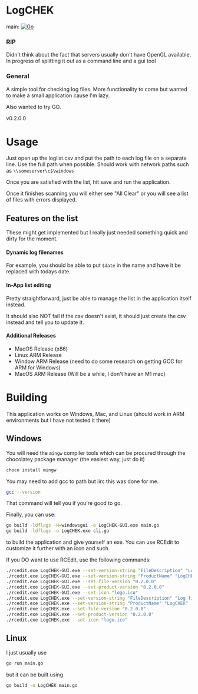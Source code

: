 # LogCHEK

main: [![Go](https://github.com/TylerCode/LogCHEK/actions/workflows/go.yml/badge.svg?branch=main)](https://github.com/TylerCode/LogCHEK/actions/workflows/go.yml)

### RIP

Didn't think about the fact that servers usually don't have OpenGL available. In progress of splitting it out as a command line and a gui tool



### General

A simple tool for checking log files. More functionality to come but wanted to make a small application cause I'm lazy. 

Also wanted to try GO. 

v0.2.0.0



# Usage

Just open up the loglist.csv and put the path to each log file on a separate line. Use the full path when possible. Should work with network paths such as `\\someserver\c$\windows`

Once you are satisfied with the list, hit save and run the application.

Once it finishes scanning you will either see "All Clear" or you will see a list of files with errors displayed. 


## Features on the list

These might get implemented but I really just needed something quick and dirty for the moment. 

#### Dynamic log filenames

For example, you should be able to put `$date` in the name and have it be replaced with todays date.

#### In-App list editing

Pretty straightforward, just be able to manage the list in the application itself instead. 

It should also NOT fail if the csv doesn't exist, it should just create the csv instead and tell you to update it. 


#### Additional Releases

- MacOS Release (x86)
- Linux ARM Release
- Window ARM Release (need to do some research on getting GCC for ARM for Windows)
- MacOS ARM Release (Will be a while, I don't have an M1 mac)


# Building

This application works on Windows, Mac, and Linux (should work in ARM environments but I have not tested it there)

## Windows

You will need the `mingw` compiler tools which can be procured through the chocolatey package manager (the easiest way, just do it)

```bash
choco install mingw
```

You may need to add gcc to path but iirc this was done for me. 

```bash
gcc --version
```

That command will tell you if you're good to go. 

Finally, you can use:

```bash
go build -ldflags -H=windowsgui -o LogCHEK-GUI.exe main.go
go build -ldflags -o LogCHEK.exe cli.go
```

to build the application and give yourself an exe. You can use RCEdit to customize it further with an icon and such.

If you DO want to use RCEdit, use the following commands:

```bash
./rcedit.exe LogCHEK-GUI.exe --set-version-string "FileDescription" "Log file checker."
./rcedit.exe LogCHEK-GUI.exe --set-version-string "ProductName" "LogCHEK"
./rcedit.exe LogCHEK-GUI.exe --set-file-version "0.2.0.0"
./rcedit.exe LogCHEK-GUI.exe --set-product-version "0.2.0.0"
./rcedit.exe LogCHEK-GUI.exe --set-icon "logo.ico"
./rcedit.exe LogCHEK.exe --set-version-string "FileDescription" "Log file checker."
./rcedit.exe LogCHEK.exe --set-version-string "ProductName" "LogCHEK"
./rcedit.exe LogCHEK.exe --set-file-version "0.2.0.0"
./rcedit.exe LogCHEK.exe --set-product-version "0.2.0.0"
./rcedit.exe LogCHEK.exe --set-icon "logo.ico"
```


## Linux

I just usually use 

```bash
go run main.go
```

but it can be built using

```bash
go build -o LogCHEK main.go
```


